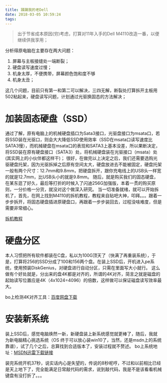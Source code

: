 ```yaml
---
title: 蹂躏我的老Dell
date: 2018-03-05 10:59:24
tags: 
---
```


>出于节省成本原因(穷)考虑，打算对11年入手的Dell M4110改造一番，以便继续供我享用；
<!--more-->

分析得原电脑在主要存在两大问题：
1. 屏幕与主板接缝处一端断裂；
1. 硬盘读写速度过慢；
1. 机身太厚，不便携带，屏幕颜色饱和度不够
1. 机身太丑；

这几个问题，目前只有第一和第二可以解决，三四无解，断裂处打算拆开主板用502粘起来，硬盘读写问题，计划通过光驱换固态的方法解决；

# 加装固态硬盘（SSD）

通过了解，原有电脑上的机械硬盘插口为Sata3接口，光驱盘接口为msata口，若将SSD装在光驱口，则会大大降低SSD使用效率（SSD在msata口读写速度比SATA3慢），而机械硬盘在msata口的表现和SATA3上基本没差，所以果断决定，将SSD装在原有硬盘接口（SATA3）处，将机械硬盘装在光驱接口（msata）处(其实网上的小伙伴都这样干)；
很好，在做完以上决定之后，我们还需要选购光驱硬盘托架，因为光驱拆掉之后原有空间太大，硬盘放进去不能被固定，硬盘托架一般有两个尺寸：12.7mm和9.8mm，把硬盘拆开，跟你充电线上的USB头一样宽的就是12.7mm，比USB头小的就是9.8mm。
随后，就是购买我们的固态硬盘，在某东逛了好久，最后等打折的时候入了闪迪256G加强版，本着一贯的购买原则，一分价格一分货，就没对这个做深入研究。
当一切准备就绪，就可以开始拆机了，首先，在网上找到M4110的拆机教程，教程来自贴吧大神，叩拜。。。跟着一步步拆开，将固态硬盘插进原硬盘口，再跟着一步步装回去，过程没啥难度，但是需要非常细心。

[拆机教程](http://tieba.baidu.com/p/4729351285)

# 硬盘分区

本人习惯把所有软件都装在C盘，私以为100G顶天了（快满了再重装系统），于是，打算将256的SSD分成了100和156两个盘。在装上SSD后，开机进入pe系统，使用预装DiskGenius，对硬盘进行自动分区，只需在里面写大小就行。
这么做有个好处就是，分出来的盘4K都是对齐的，所谓的4K对齐，简言之就是磁盘的起始读写位置应是4K（4x1024=4096）的倍数，这样做可以保证磁盘读写效率最大。

bo上检测4K对齐工具：[百度网盘下载](https://pan.baidu.com/s/1Bu5F1i9pRS2cu0ceJbkaYg)

# 安装新系统

装上SSD后，感觉电脑焕然一新，新硬盘装上新系统感觉就更棒了，随后，我就为新电脑精心挑选系统（OS 终于可以放心装win10了，当然，还是msdn上的系统靠谱），试了几个之后，总算找到合适版本了，安装过程就不赘述。
bo上系统地址：[MSDN迅雷下载链接](ed2k://|file|cn_windows_10_multi-edition_vl_version_1709_updated_sept_2017_x64_dvd_100090774.iso|4630972416|8867C5E54405FF9452225B66EFEE690A|/)


装完系统开机37秒，说实话内心是失望的，传说的8秒呢哼，不过和以前相比已经是天上地下了，完全能满足日常敲代码的需求，说到敲代码，我是不是该看看机械键盘有没打折了。。。


